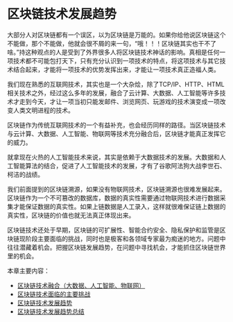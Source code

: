 # 区块链技术发展趋势

大部分人对区块链都有一个误区，以为区块链是万能的。如果你给他说区块链这个不能做，那个不能做，他就会很不屑的来一句，“哦！！！区块链其实也干不了啥。”持这种观点的人是受到了外界很多人将区块链技术神话的影响。真相是任何一项技术都不可能包打天下，只有充分认识到一项技术的特点，将这项技术与其它技术结合起来，才能将一项技术的优势发挥出来，才能让一项技术真正造福人类。

我们现在熟悉的互联网技术，其实也是一个大杂烩，除了TCP/IP、HTTP、HTML相关技术之外，经过这么多年的发展，融合了云计算、大数据、人工智能等许多技术才走到今天，才让一项当初只能发邮件、浏览网页、玩游戏的技术演变成一项改变人类文明进程的技术。

区块链作为传统互联网技术的一个有益补充，也会经历同样的路径。当区块链技术与云计算、大数据、人工智能、物联网等技术充分融合后，区块链才能真正发挥它的威力。

就拿现在火热的人工智能技术来说，其实是依赖于大数据技术的发展。大数据和人工智能算法的结合，促进了人工智能技术的发展，才有了谷歌阿法狗大战李世石、柯洁的战绩。

我们前面提到的区块链溯源，如果没有物联网技术，区块链溯源也很难发展起来。区块链作为一个不可篡改的数据库，数据的真实性需要通过物联网技术进行数据采集才能保证数据的真实性。如果上链数据是人工录入，这样就很难保证链上数据的真实性，区块链的价值也就无法真正体现出来。

区块链技术还处于早期，区块链的可扩展性、智能合约安全、隐私保护和监管是区块链现阶段主要面临的挑战，同时也是极客和各领域专家最为痴迷的地方。问题中往往潜藏着机会。把握区块链发展趋势，在问题中寻找机会，才能抓住区块链世界里的机会。

本章主要内容：
* [区块链技术融合（大数据、人工智能、物联网）](./chapter8_01%20blockchain_technology_integration.md)
* [区块链技术面临的主要挑战](./chapter8_02%20blockchain_technology_challenges.md)
* [区块链技术发展趋势](./chapter8_03%20blockchain_technology_trend.md)
* [区块链技术发展趋势总结](./chapter8_04%20summary.md)
